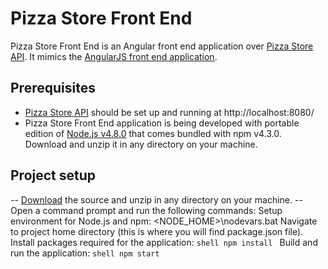 # Pizza Store Front End

Pizza Store Front End is an Angular front end application over [Pizza Store API](https://github.com/psachdev6375/devcapsule/tree/master/services). It mimics the [AngularJS front end application](https://github.com/psachdev6375/devcapsule/tree/master/ui).

## Prerequisites

- [Pizza Store API](https://github.com/psachdev6375/devcapsule/tree/master/services) should be set up and running at http://localhost:8080/
- Pizza Store Front End application is being developed with portable edition of [Node.js v4.8.0](https://nodejs.org/dist/v4.8.0/node-v4.8.0-win-x86.zip) that comes bundled with npm v4.3.0. 
Download and unzip it in any directory on your machine.

## Project setup
-- [Download](https://github.com/sanjeevsachdev/pizza-store-front-end/archive/master.zip) the source and unzip in any directory on your machine.
-- Open a command prompt and run the following commands:
    Setup environment for Node.js and npm:
       <NODE_HOME>\nodevars.bat
    Navigate to project home directory (this is where you will find package.json file).
    Install packages required for the application:
        ```shell
        npm install
        ```
    Build and run the application:
        ```shell
        npm start
        ```
